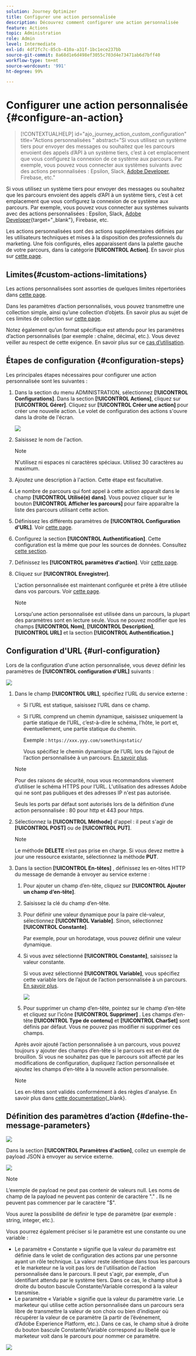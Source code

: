 ```yaml
---
solution: Journey Optimizer
title: Configurer une action personnalisée
description: Découvrez comment configurer une action personnalisée
feature: Actions
topic: Administration
role: Admin
level: Intermediate
exl-id: 4df2fc7c-85cb-410a-a31f-1bc1ece237bb
source-git-commit: 8a68d1e6d498ef3055c703d4e73471ab6d7bff40
workflow-type: tm+mt
source-wordcount: '991'
ht-degree: 99%

---
```


# Configurer une action personnalisée {#configure-an-action}

>[!CONTEXTUALHELP]
>id="ajo_journey_action_custom_configuration"
>title="Actions personnalisées "
>abstract="Si vous utilisez un système tiers pour envoyer des messages ou souhaitez que les parcours envoient des appels d’API à un système tiers, c’est à cet emplacement que vous configurez la connexion de ce système aux parcours. Par exemple, vous pouvez vous connecter aux systèmes suivants avec des actions personnalisées : Epsilon, Slack, [Adobe Developer](https://developer.adobe.com/), Firebase, etc."

Si vous utilisez un système tiers pour envoyer des messages ou souhaitez que les parcours envoient des appels d’API à un système tiers, c’est à cet emplacement que vous configurez la connexion de ce système aux parcours. Par exemple, vous pouvez vous connecter aux systèmes suivants avec des actions personnalisées : Epsilon, Slack, [Adobe Developer](https://developer.adobe.com){target=&quot;_blank&quot;}, Firebase, etc.

Les actions personnalisées sont des actions supplémentaires définies par les utilisateurs techniques et mises à la disposition des professionnels du marketing. Une fois configurés, elles apparaissent dans la palette gauche de votre parcours, dans la catégorie **[!UICONTROL Action]**. En savoir plus sur [cette page](../building-journeys/about-journey-activities.md#action-activities).

## Limites{#custom-actions-limitations}

Les actions personnalisées sont assorties de quelques limites répertoriées dans [cette page](../start/guardrails.md).

Dans les paramètres d’action personnalisés, vous pouvez transmettre une collection simple, ainsi qu’une collection d’objets. En savoir plus au sujet de ces limites de collection sur [cette page](../building-journeys/collections.md#limitations).

Notez également qu’un format spécifique est attendu pour les paramètres d’action personnalisés (par exemple : chaîne, décimal, etc.). Vous devez veiller au respect de cette exigence. En savoir plus sur ce [cas d’utilisation](../building-journeys/collections.md).


## Étapes de configuration {#configuration-steps}

Les principales étapes nécessaires pour configurer une action personnalisée sont les suivantes :

1. Dans la section du menu ADMINISTRATION, sélectionnez **[!UICONTROL Configurations]**. Dans la section **[!UICONTROL Actions]**, cliquez sur **[!UICONTROL Gérer]**. Cliquez sur **[!UICONTROL Créer une action]** pour créer une nouvelle action. Le volet de configuration des actions s&#39;ouvre dans la droite de l&#39;écran.

   ![](assets/custom2.png)

1. Saisissez le nom de l&#39;action.

   >[!NOTE]
   >
   >N&#39;utilisez ni espaces ni caractères spéciaux. Utilisez 30 caractères au maximum.

1. Ajoutez une description à l&#39;action. Cette étape est facultative.
1. Le nombre de parcours qui font appel à cette action apparaît dans le champ **[!UICONTROL Utilisé(e) dans]**. Vous pouvez cliquer sur le bouton **[!UICONTROL Afficher les parcours]** pour faire apparaître la liste des parcours utilisant cette action.
1. Définissez les différents paramètres de **[!UICONTROL Configuration d&#39;URL]**. Voir [cette page](../action/about-custom-action-configuration.md#url-configuration).
1. Configurez la section **[!UICONTROL Authentification]**. Cette configuration est la même que pour les sources de données.  Consultez [cette section](../datasource/external-data-sources.md#custom-authentication-mode).
1. Définissez les **[!UICONTROL paramètres d&#39;action]**. Voir [cette page](../action/about-custom-action-configuration.md#define-the-message-parameters).
1. Cliquez sur **[!UICONTROL Enregistrer]**.

   L&#39;action personnalisée est maintenant configurée et prête à être utilisée dans vos parcours. Voir [cette page](../building-journeys/about-journey-activities.md#action-activities).

   >[!NOTE]
   >
   >Lorsqu&#39;une action personnalisée est utilisée dans un parcours, la plupart des paramètres sont en lecture seule. Vous ne pouvez modifier que les champs **[!UICONTROL Nom]**, **[!UICONTROL Description]**, **[!UICONTROL URL]** et la section **[!UICONTROL Authentification.]**

## Configuration d&#39;URL {#url-configuration}

Lors de la configuration d&#39;une action personnalisée, vous devez définir les paramètres de **[!UICONTROL configuration d&#39;URL]** suivants :

![](assets/journeyurlconfiguration.png)

1. Dans le champ **[!UICONTROL URL]**, spécifiez l&#39;URL du service externe :

   * Si l’URL est statique, saisissez l’URL dans ce champ.

   * Si l’URL comprend un chemin dynamique, saisissez uniquement la partie statique de l’URL, c’est-à-dire le schéma, l’hôte, le port et, éventuellement, une partie statique du chemin.

      Exemple : `https://xxx.yyy.com/somethingstatic/`

      Vous spécifiez le chemin dynamique de l’URL lors de l’ajout de l’action personnalisée à un parcours. [En savoir plus](../building-journeys/using-custom-actions.md).
   >[!NOTE]
   >
   >Pour des raisons de sécurité, nous vous recommandons vivement d’utiliser le schéma HTTPS pour l’URL. L&#39;utilisation des adresses Adobe qui ne sont pas publiques et des adresses IP n&#39;est pas autorisée.
   >
   >Seuls les ports par défaut sont autorisés lors de la définition d’une action personnalisée : 80 pour http et 443 pour https.

1. Sélectionnez la **[!UICONTROL Méthode]** d&#39;appel : il peut s&#39;agir de **[!UICONTROL POST]** ou de **[!UICONTROL PUT]**.

   >[!NOTE]
   >
   > Le méthode **DELETE** n’est pas prise en charge. Si vous devez mettre à jour une ressource existante, sélectionnez la méthode **PUT**.

1. Dans la section **[!UICONTROL En-têtes]** , définissez les en-têtes HTTP du message de demande à envoyer au service externe :
   1. Pour ajouter un champ d’en-tête, cliquez sur **[!UICONTROL Ajouter un champ d’en-tête]**.
   1. Saisissez la clé du champ d’en-tête.
   1. Pour définir une valeur dynamique pour la paire clé-valeur, sélectionnez **[!UICONTROL Variable]**. Sinon, sélectionnez **[!UICONTROL Constante]**.

      Par exemple, pour un horodatage, vous pouvez définir une valeur dynamique.

   1. Si vous avez sélectionné **[!UICONTROL Constante]**, saisissez la valeur constante.

      Si vous avez sélectionné **[!UICONTROL Variable]**, vous spécifiez cette variable lors de l’ajout de l’action personnalisée à un parcours. [En savoir plus](../building-journeys/using-custom-actions.md).

      ![](assets/journeyurlconfiguration2.png)

   1. Pour supprimer un champ d’en-tête, pointez sur le champ d’en-tête et cliquez sur l’icône **[!UICONTROL Supprimer]** .
   Les champs d’en-tête **[!UICONTROL Type de contenu]** et **[!UICONTROL CharSet]** sont définis par défaut. Vous ne pouvez pas modifier ni supprimer ces champs.

   Après avoir ajouté l’action personnalisée à un parcours, vous pouvez toujours y ajouter des champs d’en-tête si le parcours est en état de brouillon. Si vous ne souhaitez pas que le parcours soit affecté par les modifications de configuration, dupliquez l’action personnalisée et ajoutez les champs d’en-tête à la nouvelle action personnalisée.

   >[!NOTE]
   >
   >Les en-têtes sont validés conformément à des règles d&#39;analyse. En savoir plus dans [cette documentation](https://tools.ietf.org/html/rfc7230#section-3.2.4){_blank}.

## Définition des paramètres d’action {#define-the-message-parameters}

![](assets/messageparameterssection.png)

Dans la section **[!UICONTROL Paramètres d&#39;action]**, collez un exemple de payload JSON à envoyer au service externe.

![](assets/customactionpayloadmessage.png)

>[!NOTE]
>
>L’exemple de payload ne peut pas contenir de valeurs null. Les noms de champ de la payload ne peuvent pas contenir de caractère &quot;.&quot; . Ils ne peuvent pas commencer par le caractère &quot;$&quot;.

Vous aurez la possibilité de définir le type de paramètre (par exemple : string, integer, etc.).

Vous pourrez également préciser si le paramètre est une constante ou une variable :

* Le paramètre « Constante » signifie que la valeur du paramètre est définie dans le volet de configuration des actions par une personne ayant un rôle technique. La valeur reste identique dans tous les parcours et le marketeur ne la voit pas lors de l&#39;utilisation de l&#39;action personnalisée dans le parcours. Il peut s&#39;agir, par exemple, d&#39;un identifiant attendu par le système tiers. Dans ce cas, le champ situé à droite du bouton bascule Constante/Variable correspond à la valeur transmise.
* Le paramètre « Variable » signifie que la valeur du paramètre varie. Le marketeur qui utilise cette action personnalisée dans un parcours sera libre de transmettre la valeur de son choix ou bien d’indiquer où récupérer la valeur de ce paramètre (à partir de l’événement, d‘Adobe Experience Platform, etc.). Dans ce cas, le champ situé à droite du bouton bascule Constante/Variable correspond au libellé que le marketeur voit dans le parcours pour nommer ce paramètre.

![](assets/customactionpayloadmessage2.png)
